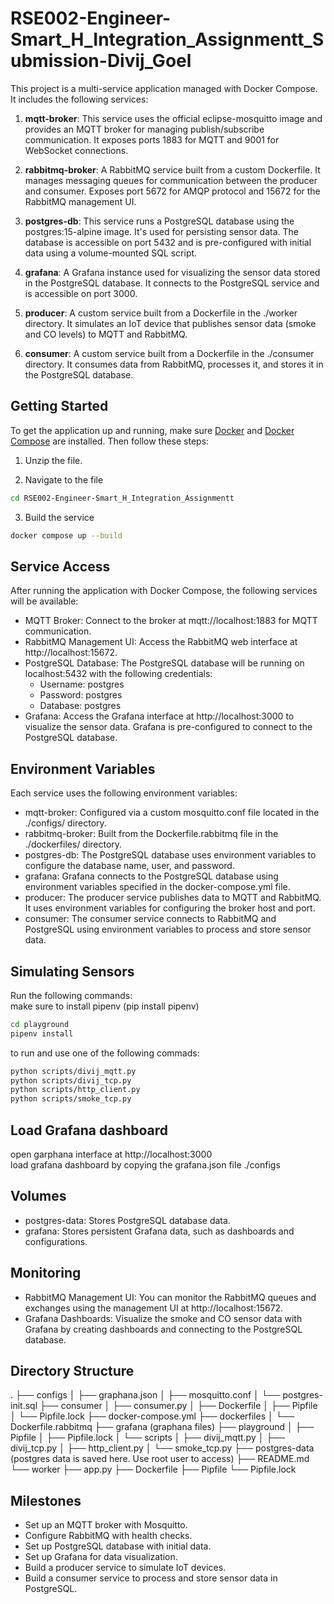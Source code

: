 # RSE002-Engineer-Smart_H_Integration_Assignmentt_Submission-Divij_Goel

This project is a multi-service application managed with Docker Compose. It includes the following services:  

1. **mqtt-broker**: This service uses the official eclipse-mosquitto image and provides an MQTT broker for managing publish/subscribe communication. It exposes ports 1883 for MQTT and 9001 for WebSocket connections.

2. **rabbitmq-broker**: A RabbitMQ service built from a custom Dockerfile. It manages messaging queues for communication between the producer and consumer. Exposes port 5672 for AMQP protocol and 15672 for the RabbitMQ management UI.

3. **postgres-db**: This service runs a PostgreSQL database using the postgres:15-alpine image. It's used for persisting sensor data. The database is accessible on port 5432 and is pre-configured with initial data using a volume-mounted SQL script.

4. **grafana**: A Grafana instance used for visualizing the sensor data stored in the PostgreSQL database. It connects to the PostgreSQL service and is accessible on port 3000.

5. **producer**: A custom service built from a Dockerfile in the ./worker directory. It simulates an IoT device that publishes sensor data (smoke and CO levels) to MQTT and RabbitMQ.

6. **consumer**: A custom service built from a Dockerfile in the ./consumer directory. It consumes data from RabbitMQ, processes it, and stores it in the PostgreSQL database.

## Getting Started
To get the application up and running, make sure [Docker](https://docs.docker.com/engine/install/) and [Docker Compose](https://docs.docker.com/compose/install/) are installed. Then follow these steps:  

1. Unzip the file.

2. Navigate to the file 
```bash
cd RSE002-Engineer-Smart_H_Integration_Assignmentt
```
3. Build the service
```bash
docker compose up --build
```

## Service Access
After running the application with Docker Compose, the following services will be available:  
- MQTT Broker: Connect to the broker at mqtt://localhost:1883 for MQTT communication.
- RabbitMQ Management UI: Access the RabbitMQ web interface at http://localhost:15672.
- PostgreSQL Database: The PostgreSQL database will be running on localhost:5432 with the following credentials:
    - Username: postgres
    - Password: postgres
    - Database: postgres
- Grafana: Access the Grafana interface at http://localhost:3000 to visualize the sensor data. Grafana is pre-configured to connect to the PostgreSQL database.

## Environment Variables
Each service uses the following environment variables:

- mqtt-broker: Configured via a custom mosquitto.conf file located in the ./configs/ directory.
- rabbitmq-broker: Built from the Dockerfile.rabbitmq file in the ./dockerfiles/ directory.
- postgres-db: The PostgreSQL database uses environment variables to configure the database name, user, and password.
- grafana: Grafana connects to the PostgreSQL database using environment variables specified in the docker-compose.yml file.
- producer: The producer service publishes data to MQTT and RabbitMQ. It uses environment variables for configuring the broker host and port.
- consumer: The consumer service connects to RabbitMQ and PostgreSQL using environment variables to process and store sensor data.

## Simulating Sensors
Run the following commands:  
make sure to install pipenv (pip install pipenv)
```bash
cd playground
pipenv install
```
to run and use one of the following commads:
```bash
python scripts/divij_mqtt.py
python scripts/divij_tcp.py
python scripts/http_client.py
python scripts/smoke_tcp.py
```

## Load Grafana dashboard
open garphana interface at http://localhost:3000  
load grafana dashboard by copying the grafana.json file ./configs 

## Volumes
- postgres-data: Stores PostgreSQL database data.
- grafana: Stores persistent Grafana data, such as dashboards and configurations.

## Monitoring
- RabbitMQ Management UI: You can monitor the RabbitMQ queues and exchanges using the management UI at http://localhost:15672.
- Grafana Dashboards: Visualize the smoke and CO sensor data with Grafana by creating dashboards and connecting to the PostgreSQL database.

## Directory Structure
.
├── configs
│   ├── graphana.json
│   ├── mosquitto.conf
│   └── postgres-init.sql
├── consumer
│   ├── consumer.py
│   ├── Dockerfile
│   ├── Pipfile
│   └── Pipfile.lock
├── docker-compose.yml
├── dockerfiles
│   └── Dockerfile.rabbitmq
├── grafana (graphana files)
├── playground
│   ├── Pipfile
│   ├── Pipfile.lock
│   └── scripts
│       ├── divij_mqtt.py
│       ├── divij_tcp.py
│       ├── http_client.py
│       └── smoke_tcp.py
├── postgres-data (postgres data is saved here. Use root user to access)
├── README.md
└── worker
    ├── app.py
    ├── Dockerfile
    ├── Pipfile
    └── Pipfile.lock

## Milestones
- Set up an MQTT broker with Mosquitto.
- Configure RabbitMQ with health checks.
- Set up PostgreSQL database with initial data.
- Set up Grafana for data visualization.
- Build a producer service to simulate IoT devices.
- Build a consumer service to process and store sensor data in PostgreSQL.